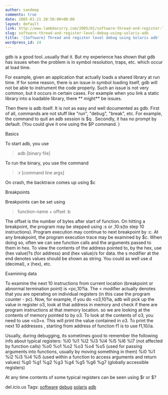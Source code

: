 ```yaml
---
author: sandeep
comments: true
date: 2005-01-21 20:50:00+00:00
layout: default
link: http://www.lambdacurry.com/2005/01/software-thread-and-register-level-debug-using-solaris-adb/
slug: software-thread-and-register-level-debug-using-solaris-adb
title: '[Software] Thread and register level debug using Solaris adb'
wordpress_id: 24
---
```


gdb is a good tool..usually that it. But my experience has shown that gdb has issues when the problem is in symbol resolution, traps, etc. which occur at load time.


For example, given an application that actually loads a shared library at run time. If for some reason, there is an issue in symbol loading itself, gdb will not be able to instrument the code properly. Such an issue is not very common, but it occurs in certain cases. For example when you link a static library into a loadable library, there ** might** be issues.


Then there is adb itself. It is not as easy and well documented as gdb. First of all, commands are not stuff like "run", "debug", "break", etc. For example, the command to quit an adb session is $q . Secondly, it has no prompt by default. (You could give it one using the $P command. )



Basics


To start adb, you use 

<blockquote>adb [binary file]</blockquote>


To run the binary, you use the command

<blockquote>
:r [command line args]
</blockquote>

On crash, the backtrace comes up using $c

 

Breakpoints
 





Breakpoints can be set using 

<blockquote>function-name + offset :b</blockquote>


The offset is the number of bytes after start of function.
On hitting a breakpoint, the program may be stepped using :s or ,10:s(to step 10 instructions). Program execution may continue to next breakpoint by :c.
At any breakpoint, the program execution trace may be examined by $c. When doing so, often we can see function calls and the arguments passed to them in hex. To view the contents of the address pointed to, by the hex, use (hex value)?s (for address) and (hex value)/s for data. the s modifier at the end denotes values should be shown as string. You could as well use d (decimal), x (hex), etc.



Examining data
 






To examine the next 10 instructions from current location (breakpoint or abnormal termination point) is <pc,10?ia. The < modifier actually denotes that you are operating on individual registers (in this case the program counter - pc). Now, for example, if you do <o3,10?ia, adb will pick up the value in register o3, look at that address in memory and check if there are program instructions at that memory location. so we are looking at the contents of memory pointed to by o3. To look at the contents of o3, you need to use <o3=x. This will print the value contained in o3.
To print the next 10 addresses , starting from address of function f1 is to use f1,10/ia.

Usually, during debugging, its sometimes good to remember the following info about typical registers:
 %l0  %l1  %l2  %l3  %l4  %l5  %l6  %l7  (not affected by function calls)
 %o0  %o1  %o2  %o3  %o4  %o5             (used for passing arguments into functions, usually by moving something in them)
 %i0  %i1  %i2  %i3  %i4  %i5  (used within a function to access arguments and return values)
 %g0  %g1  %g2  %g3  %g4  %g5  %g6  %g7 (globally accessible registers)


At any time contents of some typical registers can be seen using $r or $?


del.icio.us Tags: [software](http://del.icio.us/sss8ue/software) [debug](http://del.icio.us/sss8ue/debug) [solaris](http://del.icio.us/sss8ue/solaris) [adb](http://del.icio.us/sss8ue/adb)
